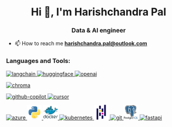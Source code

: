 <h1 align="center">Hi 👋, I'm Harishchandra Pal</h1>
<h3 align="center">Data & AI engineer</h3>

- 📫 How to reach me **harishchandra.pal@outlook.com**

<h3 align="left">Languages and Tools:</h3>
<p align="left">
   <!-- Core AI Frameworks -->
   <a href="https://www.langchain.com/" target="_blank" rel="noreferrer"> <img src="https://cdn.prod.website-files.com/65b8cd72835ceeacd4449a53/6822fe858989c809ee8f06ff_LanChain-logo.svg" alt="langchain" width="120" height="120"/> </a>
   <a href="https://huggingface.co/" target="_blank" rel="noreferrer"> <img src="https://cdn.worldvectorlogo.com/logos/huggingface-2.svg" alt="huggingface" width="40" height="40"/> </a>
   <a href="https://openai.com/" target="_blank" rel="noreferrer"> <img src="https://cdn.worldvectorlogo.com/logos/openai-2.svg" alt="openai" width="40" height="40"/> </a>
   
   <!-- Vector Databases -->
   <a href="https://www.trychroma.com/" target="_blank" rel="noreferrer"> <img src="https://docs.trychroma.com/img/chroma.svg" alt="chroma" width="40" height="40"/> </a>
   
   <!-- AI/ML Development -->
   <a href="https://github.com/features/copilot" target="_blank" rel="noreferrer"> <img src="https://github.githubassets.com/images/modules/site/copilot/copilot-logo.svg" alt="github-copilot" width="40" height="40"/> </a>
   <a href="https://cursor.sh/" target="_blank" rel="noreferrer"> <img src="https://cursor.sh/brand/icon.svg" alt="cursor" width="40" height="40"/> </a>

   <!-- Traditional Tech Stack (kept relevant ones) -->
   <a href="https://azure.microsoft.com/en-in/" target="_blank" rel="noreferrer"> <img src="https://www.vectorlogo.zone/logos/microsoft_azure/microsoft_azure-icon.svg" alt="azure" width="40" height="40"/> </a>
   <a href="https://www.python.org" target="_blank" rel="noreferrer"> <img src="https://raw.githubusercontent.com/devicons/devicon/master/icons/python/python-original.svg" alt="python" width="40" height="40"/> </a>
   <a href="https://www.docker.com/" target="_blank" rel="noreferrer"> <img src="https://raw.githubusercontent.com/devicons/devicon/master/icons/docker/docker-original-wordmark.svg" alt="docker" width="40" height="40"/> </a>
   <a href="https://kubernetes.io" target="_blank" rel="noreferrer"> <img src="https://www.vectorlogo.zone/logos/kubernetes/kubernetes-icon.svg" alt="kubernetes" width="40" height="40"/> </a>
   <a href="https://pandas.pydata.org/" target="_blank" rel="noreferrer"> <img src="https://raw.githubusercontent.com/devicons/devicon/2ae2a900d2f041da66e950e4d48052658d850630/icons/pandas/pandas-original.svg" alt="pandas" width="40" height="40"/> </a>
   <a href="https://git-scm.com/" target="_blank" rel="noreferrer"> <img src="https://www.vectorlogo.zone/logos/git-scm/git-scm-icon.svg" alt="git" width="40" height="40"/> </a>
   <a href="https://www.postgresql.org" target="_blank" rel="noreferrer"> <img src="https://raw.githubusercontent.com/devicons/devicon/master/icons/postgresql/postgresql-original-wordmark.svg" alt="postgresql" width="40" height="40"/> </a>
   <a href="https://fastapi.tiangolo.com/" target="_blank" rel="noreferrer"> <img src="https://fastapi.tiangolo.com/img/logo-margin/logo-teal.png" alt="fastapi" width="40" height="40"/> </a>
</p>
